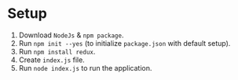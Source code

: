 # Setup

1.  Download `NodeJs` & `npm package`.
2.  Run `npm init --yes` (to initialize `package.json` with default setup).
3.  Run `npm install redux`.
4.  Create `index.js` file.
5.  Run `node index.js` to run the application.

